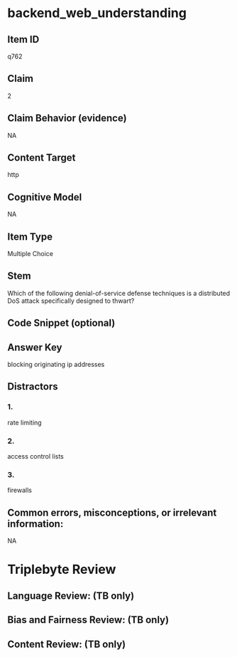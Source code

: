# backend_web_understanding

## Item ID
q762

## Claim
2

## Claim Behavior (evidence)
NA

## Content Target
http

## Cognitive Model
NA

## Item Type
Multiple Choice

## Stem
Which of the following denial-of-service defense techniques is a distributed DoS attack specifically designed to thwart?

## Code Snippet (optional)


## Answer Key
blocking originating ip addresses

## Distractors

### 1.
rate limiting

### 2.
access control lists

### 3.
firewalls

## Common errors, misconceptions, or irrelevant information:
NA

# Triplebyte Review


## Language Review: (TB only)


## Bias and Fairness Review: (TB only)


## Content Review: (TB only)


